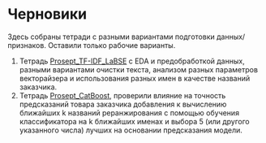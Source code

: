 # Черновики

Здесь собраны тетради с разными вариантами подготовки данных/признаков. Оставили только рабочие варианты.
1. Тетрадь [Prosept_TF-IDF_LaBSE](Prosept_TF-IDF_LaBSE.ipynb) c EDA и предобработкой данных, разными вариантами очистки текста, анализом разных параметров векторайзера и использования разных имен в качестве названий заказчика.
2. Тетрадь [Prosept_CatBoost](Prosept_CatBoost.ipynb), проверили влияние на точность предсказаний товара заказчика добавления к вычислению ближайших k названий реранжирования с помощью обучения классификатора на k ближайших именах и выбора 5 (или другого указанного числа) лучших на основании предсказания модели.
